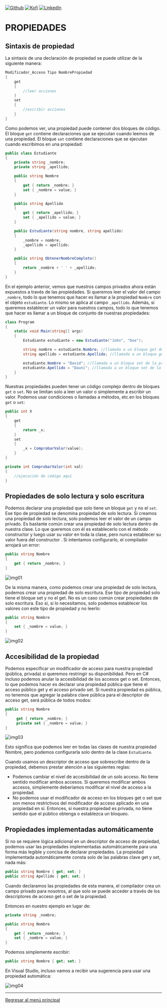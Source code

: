 [![Github][github-shield]][github-url]
[![Kofi][kofi-shield]][kofi-url]
[![LinkedIn][linkedin-shield]][linkedin-url]

# PROPIEDADES

## Sintaxis de propiedad

La sintaxis de una declaración de propiedad se puede utilizar de la siguiente manera:

```csharp
Modificador_Acceso Tipo NombrePropiedad
{
    get
    {
        //leer acciones
    }
    set
    {
        //escribir acciones
    }
}
```

Como podemos ver, una propiedad puede contener dos bloques de código. El bloque `get` contiene declaraciones que se ejecutan cuando leemos de una propiedad. El bloque `set` contiene declaraciones que se ejecutan cuando escribimos en una propiedad:

```csharp
public class Estudiante
{
    private string _nombre;
    private string _apellido;

    public string Nombre
    {
        get { return _nombre; }
        set { _nombre = value; }
    }

    public string Apellido
    {
        get { return _apellido; }
        set { _apellido = value; }
    }

    public Estudiante(string nombre, string apellido)
    {
        _nombre = nombre;
        _apellido = apellido;
    }

    public string ObtenerNombreCompleto()
    {
        return _nombre + ' ' + _apellido;
    }
}
```

En el ejemplo anterior, vemos que nuestros campos privados ahora están expuestos a través de las propiedades. Si queremos leer el valor del campo `_nombre`, todo lo que tenemos que hacer es llamar a la propiedad `Nombre` con el objeto `estudiante`. Lo mismo se aplica al campo `_apellido`. Además, si queremos establecer un valor para nuestros campos, todo lo que tenemos que hacer es llamar a un bloque de conjunto de nuestras propiedades:

```csharp
class Program
{
    static void Main(string[] args)
    {
        Estudiante estudiante = new Estudiante("John", "Doe");

        string nombre = estudiante.Nombre; //llamada a un bloque get de la propiedad Nombre
        string apellido = estudiante.Apellido; //llamada a un bloque get de la propiedad Apellido

        estudiante.Nombre = "David"; //llamada a un bloque set de la propiedad Nombre
        estudiante.Apellido = "Dauni"; //llamada a un bloque set de la propiedad Apellido
    }
}
```

Nuestras propiedades pueden tener un código complejo dentro de bloques `get` o `set`. No se limitan solo a leer un valor o simplemente a escribir un valor. Podemos usar condiciones o llamadas a métodos, etc.en los bloques `get` o `set`:

```csharp
public int X
{
    get 
    {
        return _x;
    }
    set
    {
        _x = ComprobarValor(value);
    }
}    

private int ComprobarValor(int val)
{
    //ejecución de código aquí
}
```

## Propiedades de solo lectura y solo escritura

Podemos declarar una propiedad que solo tiene un bloque `get` y no el `set`. Ese tipo de propiedad se denomina propiedad de solo lectura. Si creamos una propiedad de solo lectura, solo podemos leer el valor de un campo privado. Es bastante común crear una propiedad de solo lectura dentro de nuestra clase. Lo que queremos con él es establecerlo con el método constructor y luego usar su valor en toda la clase, pero nunca establecer su valor fuera del constructor . Si intentamos configurarlo, el compilador arrojará un error:

```csharp
public string Nombre
{
    get { return _nombre; }
}
```

![img01](../../.github/img/poo/lesson02/01.png)

De la misma manera, como podemos crear una propiedad de solo lectura, podemos crear una propiedad de solo escritura. Ese tipo de propiedad solo tiene el bloque set y no el get. No es un caso común crear propiedades de solo escritura. Eso sí, si lo necesitamos, solo podemos establecer los valores con este tipo de propiedad y no leerlo:

```csharp
public string Nombre
{
    set { _nombre = value; }
}
```

![img02](../../.github/img/poo/lesson02/02.png)

## Accesibilidad de la propiedad

Podemos especificar un modificador de acceso para nuestra propiedad (pública, privada) si queremos restringir su disponibilidad. Pero en C# incluso podemos anular la accesibilidad de los accesos get o set. Entonces, lo que podemos hacer es declarar una propiedad pública que tiene el acceso público get y el acceso privado set. Si nuestra propiedad es pública, no tenemos que agregar la palabra clave pública para el descriptor de acceso get, será pública de todos modos:

```csharp
public string Nombre
{
     get { return _nombre; }
     private set { _nombre = value; }
} 
```

![img03](../../.github/img/poo/lesson02/03.png)

Esto significa que podemos leer en todas las clases de nuestra propiedad Nombre, pero podemos configurarla solo dentro de la clase `Estudiante`.

Cuando usamos un descriptor de acceso que sobrescribe dentro de la propiedad, debemos prestar atención a las siguientes reglas:

- Podemos cambiar el nivel de accesibilidad de un solo acceso. No tiene sentido modificar ambos accesos. Si queremos modificar ambos accesos, simplemente deberíamos modificar el nivel de acceso a la propiedad.
- No podemos usar el modificador de acceso en los bloques get o set que son menos restrictivos del modificador de acceso aplicado en una propiedad en sí. Entonces, si nuestra propiedad es privada, no tiene sentido que el público obtenga o establezca un bloqueo.

## Propiedades implementadas automáticamente

Si no se requiere lógica adicional en un descriptor de acceso de propiedad, podemos usar las propiedades implementadas automáticamente para una forma más legible y concisa de declarar propiedades. La propiedad implementada automáticamente consta solo de las palabras clave get y set, nada más:

```csharp
public string Nombre { get; set; }
public string Apellido { get; set; }
```

Cuando declaramos las propiedades de esta manera, el compilador crea un campo privado para nosotros, al que solo se puede acceder a través de los descriptores de acceso get o set de la propiedad.

Entonces en nuestro ejemplo en lugar de:

```csharp
private string _nombre;

public string Nombre
{
    get { return _nombre; }
    set { _nombre = value; }
}
```

Podemos simplemente escribir:

```csharp
public string Nombre { get; set; }
```

En Visual Studio, incluso vamos a recibir una sugerencia para usar una propiedad automática:

![img04](../../.github/img/poo/lesson02/04.png)

---
[Regresar al menú principal](https://github.com/FernandoCalmet/dotnet-6-essencial)

<!--- reference style links --->
[github-shield]: https://img.shields.io/badge/-@fernandocalmet-%23181717?style=flat-square&logo=github
[github-url]: https://github.com/fernandocalmet
[kofi-shield]: https://img.shields.io/badge/-@fernandocalmet-%231DA1F2?style=flat-square&logo=kofi&logoColor=ff5f5f
[kofi-url]: https://ko-fi.com/fernandocalmet
[linkedin-shield]: https://img.shields.io/badge/-fernandocalmet-blue?style=flat-square&logo=Linkedin&logoColor=white&link=https://www.linkedin.com/in/fernandocalmet
[linkedin-url]: https://www.linkedin.com/in/fernandocalmet